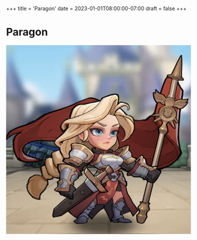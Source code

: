 +++
title = 'Paragon'
date = 2023-01-01T08:00:00-07:00
draft = false
+++

# Paragon

![paragon](paragon.png)